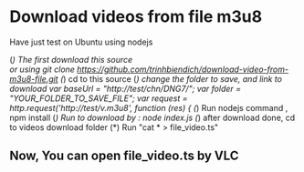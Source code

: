 # Download videos from file m3u8

Have just test on Ubuntu using nodejs

(*) The first download this source <br> or using git clone https://github.com/trinhbiendich/download-video-from-m3u8-file.git
(*) cd to this source
(*) change the folder to save, and link to download
var baseUrl = "http://test/chn/DNG7/";
var folder = "YOUR_FOLDER_TO_SAVE_FILE";
var request = http.request('http://test/v.m3u8', function (res) {
(*) Run nodejs command , npm install
(*) Run to download by : node index.js
(*) after download done, cd to videos download folder
(*) Run "cat * > file_video.ts"

## Now, You can open file_video.ts by VLC

